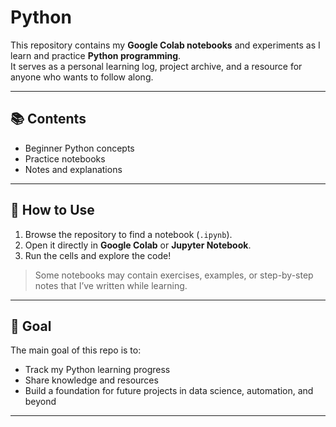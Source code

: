 # Python 

This repository contains my **Google Colab notebooks** and experiments as I learn and practice **Python programming**.  
It serves as a personal learning log, project archive, and a resource for anyone who wants to follow along.

---

## 📚 Contents
- Beginner Python concepts
- Practice notebooks
- Notes and explanations 

---

## 🚀 How to Use
1. Browse the repository to find a notebook (`.ipynb`).
2. Open it directly in **Google Colab** or **Jupyter Notebook**.
3. Run the cells and explore the code!

> Some notebooks may contain exercises, examples, or step-by-step notes that I’ve written while learning.

---

## 🎯 Goal
The main goal of this repo is to:
- Track my Python learning progress
- Share knowledge and resources
- Build a foundation for future projects in data science, automation, and beyond

---




